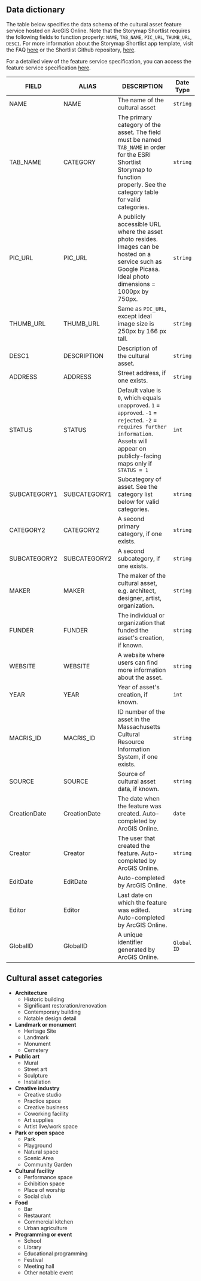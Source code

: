 ## Data dictionary

The table below specifies the data schema of the cultural asset feature service hosted on ArcGIS Online. Note that the Storymap Shortlist requires the following fields to function properly: `NAME`, `TAB_NAME`, `PIC_URL`, `THUMB_URL`, `DESC1`. For more information about the Storymap Shortlist app template, visit the FAQ [here](https://storymaps.arcgis.com/en/faq/#question45) or the Shortlist Github repository, [here](https://github.com/Esri/storymap-shortlist/).

For a detailed view of the feature service specification, you can access the feature service specification [here](https://services3.arcgis.com/U4SbXhYNLOfN36SP/arcgis/rest/services/2018_05_20_Assets_Cleaned/FeatureServer/0?token=TzKs2EtgRRof7zgYVSuL0ONHYyOGQJjO4o5HJcgUaDz8xlaAJhp04va_b5B2PJCg6iTQSTL1G98a-8ygcwoqvmVqP-DBG24A24oIxCY7XKYMuipxS_k29G0-FKfIlsE7tb9_yVcZ5jVqjkW6IyNlu_iXnCKEwOha4i4yCypJDC9asxYi0NcFbCmX7ikVLlaJrjONF5H5IXUbKr9ICPcaAPV0NK7uAUu7bTsAMxbYTit-8-6PyL1QYId4Uwc-tsuT).

| FIELD        | ALIAS        | DESCRIPTION                                                                                                                                                                                  | Date Type   |
| ------------ | ------------ | -------------------------------------------------------------------------------------------------------------------------------------------------------------------------------------------- | ----------- |
| NAME         | NAME         | The name of the cultural asset                                                                                                                                                               | `string`    |
| TAB_NAME     | CATEGORY     | The primary category of the asset. The field must be named `TAB_NAME` in order for the ESRI Shortlist Storymap to function properly. See the category table for valid categories.            | `string`    |
| PIC_URL      | PIC_URL      | A publicly accessible URL where the asset photo resides. Images can be hosted on a service such as Google Picasa. Ideal photo dimensions = 1000px by 750px.                                  | `string`    |
| THUMB_URL    | THUMB_URL    | Same as `PIC_URL`, except ideal image size is 250px by 166 px tall.                                                                                                                          | `string`    |
| DESC1        | DESCRIPTION  | Description of the cultural asset.                                                                                                                                                           | `string`    |
| ADDRESS      | ADDRESS      | Street address, if one exists.                                                                                                                                                               | `string`    |
| STATUS       | STATUS       | Default value is `0`, which equals `unapproved`. `1` = `approved`. `-1` = `rejected`. `-2` = `requires further information`. Assets will appear on publicly-facing maps only if `STATUS = 1` | `int`       |
| SUBCATEGORY1 | SUBCATEGORY1 | Subcategory of asset. See the category list below for valid categories.                                                                                                                      | `string`    |
| CATEGORY2    | CATEGORY2    | A second primary category, if one exists.                                                                                                                                                    | `string`    |
| SUBCATEGORY2 | SUBCATEGORY2 | A second subcategory, if one exists.                                                                                                                                                         | `string`    |
| MAKER        | MAKER        | The maker of the cultural asset, e.g. architect, designer, artist, organization.                                                                                                             | `string`    |
| FUNDER       | FUNDER       | The individual or organization that funded the asset's creation, if known.                                                                                                                   | `string`    |
| WEBSITE      | WEBSITE      | A website where users can find more information about the asset.                                                                                                                             | `string`    |
| YEAR         | YEAR         | Year of asset's creation, if known.                                                                                                                                                          | `int`       |
| MACRIS_ID    | MACRIS_ID    | ID number of the asset in the Massachusetts Cultural Resource Information System, if one exists.                                                                                             | `string`    |
| SOURCE       | SOURCE       | Source of cultural asset data, if known.                                                                                                                                                     | `string`    |
| CreationDate | CreationDate | The date when the feature was created. Auto-completed by ArcGIS Online.                                                                                                                                                                                             | `date`      |
| Creator      | Creator      | The user that created the feature. Auto-completed by ArcGIS Online.                                                                                                                                                                                             | `string`    |
| EditDate     | EditDate     | Auto-completed by ArcGIS Online.                                                                                                                                                                                             | `date`      |
| Editor       | Editor       | Last date on which the feature was edited. Auto-completed by ArcGIS Online.                                                                                                                                                                                             | `string`    |
| GlobalID     | GlobalID     | A unique identifier generated by ArcGIS Online.                                                                                                                                              | `Global ID` |

## Cultural asset categories

- **Architecture**
  - Historic building
  - Significant restoration/renovation
  - Contemporary building
  - Notable design detail
- **Landmark or monument**
  - Heritage Site
  - Landmark
  - Monument
  - Cemetery
- **Public art**
  - Mural
  - Street art
  - Sculpture
  - Installation
- **Creative industry**
  - Creative studio
  - Practice space
  - Creative business
  - Coworking facility
  - Art supplies
  - Artist live/work space
- **Park or open space**
  - Park
  - Playground
  - Natural space
  - Scenic Area
  - Community Garden
- **Cultural facility**
  - Performance space
  - Exhibition space
  - Place of worship
  - Social club
- **Food**
  - Bar
  - Restaurant
  - Commercial kitchen
  - Urban agriculture
- **Programming or event**
  - School
  - Library
  - Educational programming
  - Festival
  - Meeting hall
  - Other notable event
